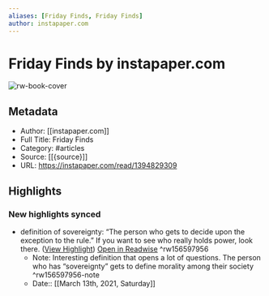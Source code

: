 ```yaml
---
aliases: [Friday Finds, Friday Finds]
author: instapaper.com
---
```

# Friday Finds by instapaper.com

![rw-book-cover](https://readwise-assets.s3.amazonaws.com/static/images/article0.00998d930354.png)

## Metadata
- Author: [[instapaper.com]]
- Full Title: Friday Finds
- Category: #articles
- Source: [[{source}]]
- URL: https://instapaper.com/read/1394829309

## Highlights
### New highlights synced
- definition of sovereignty: “The person who gets to decide upon the exception to the rule.” If you want to see who really holds power, look there. ([View Highlight](https://instapaper.com/read/1394829309/15795683)) [Open in Readwise](https://readwise.io/open/156597956) ^rw156597956
    - Note: Interesting definition that opens a lot of questions. The person who has “sovereignty” gets to define morality among their society ^rw156597956-note
    - Date:: [[March 13th, 2021, Saturday]]
